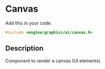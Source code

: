 # Canvas

Add this in your code:
```cpp
#include <engine/graphics/ui/canvas.h>
```

## Description

Component to render a canvas (UI elements)